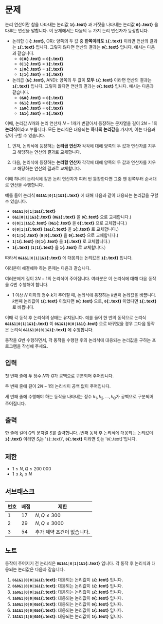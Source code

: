 # 문제

논리 연산이란 참을 나타내는 논리값 **`1`{:.text}** 과 거짓을 나타내는 논리값 **`0`{:.text}** 을 다루는 연산을 말합니다. 이 문제에서는 다음의 두 가지 논리 연산자가 등장합니다.

-   논리합 (**`|`{:.text}**, OR): 양쪽의 두 값 중 **한쪽이라도** **`1`{:.text}** 이라면 연산의 결과는 **`1`{:.text}** 입니다. 그렇지 않다면 연산의 결과는 **`0`{:.text}** 입니다. 예시는 다음과 같습니다.
    -   **`0|0`{:.text}** = **`0`{:.text}**
    -   **`0|1`{:.text}** = **`1`{:.text}**
    -   **`1|0`{:.text}** = **`1`{:.text}**
    -   **`1|1`{:.text}** = **`1`{:.text}**
-   논리곱 (**`&`{:.text}**, AND): 양쪽의 두 값이 **모두** **`1`{:.text}** 이라면 연산의 결과는 **`1`{:.text}** 입니다. 그렇지 않다면 연산의 결과는 **`0`{:.text}** 입니다. 예시는 다음과 같습니다.
    -   **`0&0`{:.text}** = **`0`{:.text}**
    -   **`0&1`{:.text}** = **`0`{:.text}**
    -   **`1&0`{:.text}** = **`0`{:.text}**
    -   **`1&1`{:.text}** = **`1`{:.text}**

이때, 논리값 $N$개와 논리 연산자 $N-1$개가 번갈아서 등장하는 문자열을 길이 $2N-1$의 **논리식**이라고 부릅니다. 모든 논리식은 대응되는 **하나의 논리값**을 가지며, 이는 다음과 같이 구할 수 있습니다.

1.  먼저, 논리식에 등장하는 **논리곱 연산자** 각각에 대해 양쪽의 두 값과 연산자를 지우고 해당하는 연산의 결과로 교체합니다.

2.  다음, 논리식에 등장하는 **논리합 연산자** 각각에 대해 양쪽의 두 값과 연산자를 지우고 해당하는 연산의 결과로 교체합니다.

이때 하나의 논리식에 같은 논리 연산자가 여러 번 등장한다면 그중 맨 왼쪽부터 순서대로 연산을 수행합니다.

예를 들어 논리식 **`0&1&1|0|1|1&1`{:.text}** 에 대해 다음과 같이 대응되는 논리값을 구할 수 있습니다.

-   **`0&1&1|0|1|1&1`{:.text}**
-   **`0&1|0|1|1&1`{:.text}** (**`0&1`{:.text}** 을 **`0`{:.text}** 으로 교체합니다.)
-   **`0|0|1|1&1`{:.text}** (**`0&1`{:.text}** 을 **`0`{:.text}** 으로 교체합니다.)
-   **`0|0|1|1`{:.text}** (**`1&1`{:.text}** 을 **`1`{:.text}** 로 교체합니다.)
-   **`0|1|1`{:.text}** (**`0|0`{:.text}** 을 **`0`{:.text}** 으로 교체합니다.)
-   **`1|1`{:.text}** (**`0|1`{:.text}** 을 **`1`{:.text}** 로 교체합니다.)
-   **`1`{:.text}** (**`1|1`{:.text}** 을 **`1`{:.text}** 로 교체합니다.)

따라서 **`0&1&1|0|1|1&1`{:.text}** 에 대응되는 논리값은 **`1`{:.text}** 입니다.

여러분이 해결해야 하는 문제는 다음과 같습니다.

여러분에게 길이 $2N-1$의 논리식이 주어집니다. 여러분은 이 논리식에 대해 다음 동작을 $Q$번 수행해야 합니다.

-   $1$ 이상 $N$ 이하의 정수 $k$가 주어질 때, 논리식에 등장하는 $k$번째 논리값을 바꿉니다. $k$번째 논리값이 **`1`{:.text}** 이었다면 **`0`{:.text}** 으로, **`0`{:.text}** 이었다면 **`1`{:.text}** 로 바뀝니다.

이때 각 동작 후 논리식의 상태는 유지됩니다. 예를 들어 한 번의 동작으로 논리식 **`0&1&1|0|1|1&1`{:.text}** 이 **`0&1&1|0|0|1&1`{:.text}** 으로 바뀌었을 경우 그다음 동작은 논리식 **`0&1&1|0|0|1&1`{:.text}** 에 수행합니다.

동작을 $Q$번 수행하면서, 각 동작을 수행한 후의 논리식에 대응되는 논리값을 구하는 프로그램을 작성해 주세요.

## 입력

첫 번째 줄에 두 정수 $N$과 $Q$가 공백으로 구분되어 주어집니다.

두 번째 줄에 길이 $2N-1$의 논리식이 공백 없이 주어집니다.

세 번째 줄에 수행해야 하는 동작을 나타내는 정수 $k_1,k_2,\ldots,k_Q$가 공백으로 구분되어 주어집니다.

## 출력

한 줄에 길이 $Q$의 문자열 $S$를 출력합니다. $i$번째 동작 후 논리식에 대응되는 논리값이 **`1`{:.text}** 이라면 $S_i$는 '`1`{:.text}', **`0`{:.text}** 이라면 $S_i$는 '`0`{:.text}'입니다.

## 제한

-   $1 \le N,Q \le 200\ 000$
-   $1 \le k_i \le N$

## 서브태스크

  **번호**  |**배점**  |**제한**
  ----------|----------|----------------------------
  1         |17        |$N,Q \le 300$
  2         |29        |$N,Q \le 3000$
  3         |54        |추가 제약 조건이 없습니다.

## 노트

동작이 주어지기 전 논리식은 **`0&1&1|0|1|1&1`{:.text}** 입니다. 각 동작 후
논리식과 대응되는 논리값은 다음과 같습니다.

1.  **`0&1&1|0|0|1&1`{:.text}**: 대응되는 논리값이 **`1`{:.text}** 입니다.
2.  **`0&0&1|0|0|1&1`{:.text}**: 대응되는 논리값이 **`1`{:.text}** 입니다.
3.  **`1&0&1|0|0|1&1`{:.text}**: 대응되는 논리값이 **`1`{:.text}** 입니다.
4.  **`1&0&1|0|0|0&1`{:.text}**: 대응되는 논리값이 **`0`{:.text}** 입니다.
5.  **`1&0&1|0|0|0&0`{:.text}**: 대응되는 논리값이 **`0`{:.text}** 입니다.
6.  **`1&1&1|0|0|0&0`{:.text}**: 대응되는 논리값이 **`1`{:.text}** 입니다.
7.  **`1&1&1|1|0|0&0`{:.text}**: 대응되는 논리값이 **`1`{:.text}** 입니다.